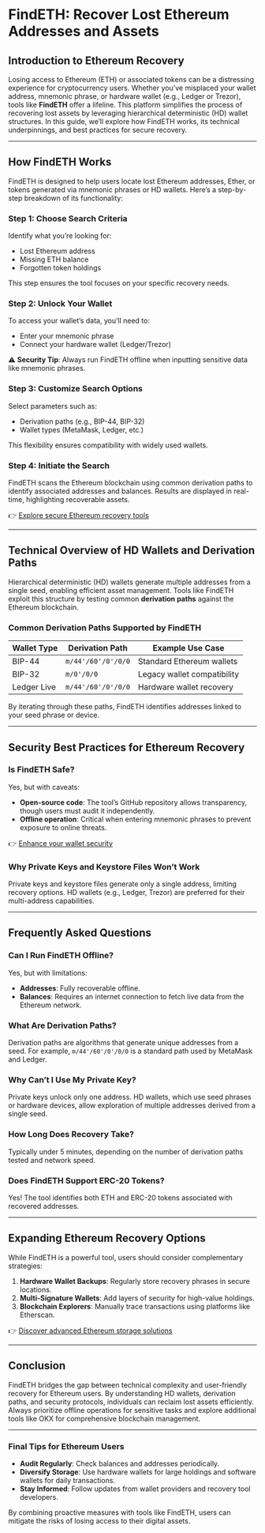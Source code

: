 # FindETH: Recover Lost Ethereum Addresses and Assets  

## Introduction to Ethereum Recovery  

Losing access to Ethereum (ETH) or associated tokens can be a distressing experience for cryptocurrency users. Whether you’ve misplaced your wallet address, mnemonic phrase, or hardware wallet (e.g., Ledger or Trezor), tools like **FindETH** offer a lifeline. This platform simplifies the process of recovering lost assets by leveraging hierarchical deterministic (HD) wallet structures. In this guide, we’ll explore how FindETH works, its technical underpinnings, and best practices for secure recovery.  

---

## How FindETH Works  

FindETH is designed to help users locate lost Ethereum addresses, Ether, or tokens generated via mnemonic phrases or HD wallets. Here’s a step-by-step breakdown of its functionality:  

### Step 1: Choose Search Criteria  
Identify what you’re looking for:  
- Lost Ethereum address  
- Missing ETH balance  
- Forgotten token holdings  

This step ensures the tool focuses on your specific recovery needs.  

### Step 2: Unlock Your Wallet  
To access your wallet’s data, you’ll need to:  
- Enter your mnemonic phrase  
- Connect your hardware wallet (Ledger/Trezor)  

⚠️ **Security Tip**: Always run FindETH offline when inputting sensitive data like mnemonic phrases.  

### Step 3: Customize Search Options  
Select parameters such as:  
- Derivation paths (e.g., BIP-44, BIP-32)  
- Wallet types (MetaMask, Ledger, etc.)  

This flexibility ensures compatibility with widely used wallets.  

### Step 4: Initiate the Search  
FindETH scans the Ethereum blockchain using common derivation paths to identify associated addresses and balances. Results are displayed in real-time, highlighting recoverable assets.  

👉 [Explore secure Ethereum recovery tools](https://bit.ly/okx-bonus)  

---

## Technical Overview of HD Wallets and Derivation Paths  

Hierarchical deterministic (HD) wallets generate multiple addresses from a single seed, enabling efficient asset management. Tools like FindETH exploit this structure by testing common **derivation paths** against the Ethereum blockchain.  

### Common Derivation Paths Supported by FindETH  
| Wallet Type       | Derivation Path         | Example Use Case          |  
|-------------------|-------------------------|---------------------------|  
| BIP-44            | `m/44'/60'/0'/0/0`      | Standard Ethereum wallets |  
| BIP-32            | `m/0'/0/0`              | Legacy wallet compatibility |  
| Ledger Live       | `m/44'/60'/0'/0/0`      | Hardware wallet recovery  |  

By iterating through these paths, FindETH identifies addresses linked to your seed phrase or device.  

---

## Security Best Practices for Ethereum Recovery  

### Is FindETH Safe?  
Yes, but with caveats:  
- **Open-source code**: The tool’s GitHub repository allows transparency, though users must audit it independently.  
- **Offline operation**: Critical when entering mnemonic phrases to prevent exposure to online threats.  

👉 [Enhance your wallet security](https://bit.ly/okx-bonus)  

### Why Private Keys and Keystore Files Won’t Work  
Private keys and keystore files generate only a single address, limiting recovery options. HD wallets (e.g., Ledger, Trezor) are preferred for their multi-address capabilities.  

---

## Frequently Asked Questions  

### Can I Run FindETH Offline?  
Yes, but with limitations:  
- **Addresses**: Fully recoverable offline.  
- **Balances**: Requires an internet connection to fetch live data from the Ethereum network.  

### What Are Derivation Paths?  
Derivation paths are algorithms that generate unique addresses from a seed. For example, `m/44'/60'/0'/0/0` is a standard path used by MetaMask and Ledger.  

### Why Can’t I Use My Private Key?  
Private keys unlock only one address. HD wallets, which use seed phrases or hardware devices, allow exploration of multiple addresses derived from a single seed.  

### How Long Does Recovery Take?  
Typically under 5 minutes, depending on the number of derivation paths tested and network speed.  

### Does FindETH Support ERC-20 Tokens?  
Yes! The tool identifies both ETH and ERC-20 tokens associated with recovered addresses.  

---

## Expanding Ethereum Recovery Options  

While FindETH is a powerful tool, users should consider complementary strategies:  
1. **Hardware Wallet Backups**: Regularly store recovery phrases in secure locations.  
2. **Multi-Signature Wallets**: Add layers of security for high-value holdings.  
3. **Blockchain Explorers**: Manually trace transactions using platforms like Etherscan.  

👉 [Discover advanced Ethereum storage solutions](https://bit.ly/okx-bonus)  

---

## Conclusion  

FindETH bridges the gap between technical complexity and user-friendly recovery for Ethereum users. By understanding HD wallets, derivation paths, and security protocols, individuals can reclaim lost assets efficiently. Always prioritize offline operations for sensitive tasks and explore additional tools like OKX for comprehensive blockchain management.  

---

### Final Tips for Ethereum Users  
- **Audit Regularly**: Check balances and addresses periodically.  
- **Diversify Storage**: Use hardware wallets for large holdings and software wallets for daily transactions.  
- **Stay Informed**: Follow updates from wallet providers and recovery tool developers.  

By combining proactive measures with tools like FindETH, users can mitigate the risks of losing access to their digital assets.